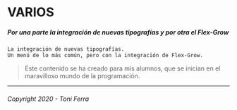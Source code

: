 # VARIOS
##### Por una parte la integración de nuevas tipografías y por otra el Flex-Grow

~~~
La integración de nuevas tipografías.
Un menú de lo más común, pero con la integración de Flex-Grow.
~~~

> Este contenido se ha creado para mís alumnos, que se inician en el maravilloso mundo de la programación.


---
###### _Copyright 2020 - Toni Ferra_

